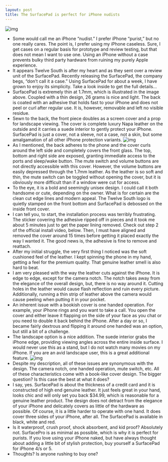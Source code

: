 ```yaml
---
layout: post
title: The SurfacePad is perfect for iPhone nudists
---
```

![img](http://media.idownloadblog.com/wp-content/uploads/2013/03/SurfacePad.png)
* Some would call me an iPhone “nudist.” I prefer iPhone “purist,” but no one really cares. The point is, I prefer using my iPhone caseless. Sure, I get cases on a regular basis for prototype and review testing, but that does not mean I want to use one. Using an iPhone without a case prevents bulky third party hardware from ruining my purely Apple experience.
* It appears Twelve South is after my heart and as they sent over a review unit of the SurfacePad. Recently releasing the SurfacePad, the company begs, “don’t call it a case.” Using SurfacePad for about a week, I have grown to enjoy its simplicity. Take a look inside to get the full details…
* SurfacePad is extremely thin at 1.7mm, which is illustrated in the image above. Coupled with a thin design, 26 grams is nice and light. The back is coated with an adhesive that holds fast to your iPhone and does not peel or curl after regular use. It is, however, removable and left no visible residue.
* Sewn to the back, the front piece doubles as a screen cover and a prop for landscape viewing. The cover is complete luxury Napa leather on the outside and it carries a suede interior to gently protect your iPhone. SurfacePad is just a cover, not a sleeve, not a case, not a skin, but some amalgamation of all other iPhone protection variants.
![img](http://media.idownloadblog.com/wp-content/uploads/2013/03/SurfacePad-folded.png)
* As I mentioned, the back adheres to the phone and the cover curls around the left side and completely covers the front glass. The top, bottom and right side are exposed, granting immediate access to the ports and sleep/wake button. The mute switch and volume buttons are not directly accessible with this cover. However, the volume buttons are easily depressed through the 1.7mm leather. As the leather is so soft and thin, the mute switch can be toggled without opening the cover, but it is obviously more difficult than if a window were cut for access.
* To the eye, it is a bold and seemingly unisex design. I could call it both handsome or cute, depending on the owner. What is for certain are the clean cut edge lines and modern appeal. The Twelve South logo is quietly stamped on the front bottom and SurfacePad is debossed on the inside front cover.
* I can tell you, to start, the installation process was terribly frustrating. The sticker covering the adhesive ripped off in pieces and it took me about 5 minutes just to get the paper lining removed. Check out step 2 of the official install video, below. Then, I must have aligned and removed the cover around 15 times before getting it placed exactly the way I wanted it. The good news is, the adhesive is fine to remove and reattach.
* After my initial struggle, the very first thing I noticed was the soft cushioned feel of the leather. I kept spinning the phone in my hand, getting a feel for the premium quality. That genuine leather smell is also hard to beat.
* I am very pleased with the way the leather cuts against the iPhone. It is edge to edge, except for the camera notch. The notch takes away from the elegance of the overall design, but, there is no way around it. Cutting holes in the leather would cause flash reflection and ruin every picture. Additionally, running a thin strip of leather above the camera would cause peeling when putting it in your pocket.
* An inherent issue with a bookish cover is one handed operation. For example, your iPhone rings and you want to take a call. You open the cover and either leave it flapping on the side of your face as you chat or you need to double it back behind the iPhone. After a day or so, I became fairly dextrous and flipping it around one handed was an option, but still a bit of a challenge.
* The landscape option is a nice addition. The suede interior grabs the iPhone edge, providing viewing angles across the entire inside surface. I would never use this as a stand, but I do not watch many movies on my iPhone. If you are an avid landscape user, this is a great additional feature.
![img](http://media.idownloadblog.com/wp-content/uploads/2013/03/SurfacePad-Landscape.jpg)
* Despite my description, all of these issues are synonymous with the design. The camera notch, one handed operation, mute switch, etc. All of these characteristics come with a book-like cover design. The bigger question? Is this case the best at what it does?
* I say, yes. SurfacePad is about the thickness of a credit card and it is constructed of high end genuine leather. It just feels great in your hand, looks chic and will only set you back $34.99, which is reasonable for a genuine leather product. The design does not detract from the elegance of your iPhone and delicately covers as little of the hardware as possible. Of course, it is a little harder to operate with one hand. It does cover three sides of your iPhone, after all. The SurfacePad is available in black, white and red.
* Is it waterproof, crush proof, shock absorbent, and kid proof? Absolutely not. SurfacePro is as minimal as possible, which is why it is perfect for purists. If you love using your iPhone naked, but have always thought about adding a little bit of stylish protection, buy yourself a SurfacePad for iPhone 4/s or 5.
* Thoughts? Is anyone rushing to buy one?

